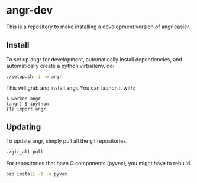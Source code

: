 # angr-dev

This is a repository to make installing a development version of angr easier.

## Install

To set up angr for development, automatically install dependencies, and automatically create a python virtualenv, do:

```bash
./setup.sh -i -e angr
```

This will grab and install angr.
You can launch it with:

```ShellSession
$ workon angr
(angr) $ ipython
[1] import angr
```

## Updating

To update angr, simply pull all the git repositories.

```bash
./git_all pull
```

For repositories that have C components (pyvex), you might have to rebuild.

```bash
pip install -I -e pyvex
```
